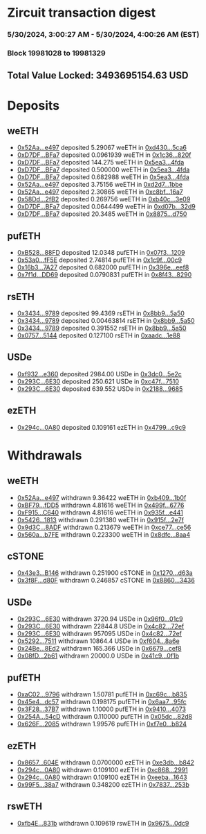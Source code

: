 # Zircuit transaction digest
### 5/30/2024, 3:00:27 AM - 5/30/2024, 4:00:26 AM (EST)
### Block 19981028 to 19981329

## Total Value Locked: 3493695154.63 USD

# Deposits
## weETH
- [0x52Aa...e497](https://etherscan.io/address/0x52Aa899454998Be5b000Ad077a46Bbe360F4e497) deposited 5.29067 weETH in [0xd430...5ca6](https://etherscan.io/tx/0x52Aa899454998Be5b000Ad077a46Bbe360F4e497)
- [0xD7DF...BFa7](https://etherscan.io/address/0xD7DF7E085214743530afF339aFC420c7c720BFa7) deposited 0.0961939 weETH in [0x1c36...820f](https://etherscan.io/tx/0xD7DF7E085214743530afF339aFC420c7c720BFa7)
- [0xD7DF...BFa7](https://etherscan.io/address/0xD7DF7E085214743530afF339aFC420c7c720BFa7) deposited 144.275 weETH in [0x5ea3...4fda](https://etherscan.io/tx/0xD7DF7E085214743530afF339aFC420c7c720BFa7)
- [0xD7DF...BFa7](https://etherscan.io/address/0xD7DF7E085214743530afF339aFC420c7c720BFa7) deposited 0.500000 weETH in [0x5ea3...4fda](https://etherscan.io/tx/0xD7DF7E085214743530afF339aFC420c7c720BFa7)
- [0xD7DF...BFa7](https://etherscan.io/address/0xD7DF7E085214743530afF339aFC420c7c720BFa7) deposited 0.682988 weETH in [0x5ea3...4fda](https://etherscan.io/tx/0xD7DF7E085214743530afF339aFC420c7c720BFa7)
- [0x52Aa...e497](https://etherscan.io/address/0x52Aa899454998Be5b000Ad077a46Bbe360F4e497) deposited 3.75156 weETH in [0xd2d7...1bbe](https://etherscan.io/tx/0x52Aa899454998Be5b000Ad077a46Bbe360F4e497)
- [0x52Aa...e497](https://etherscan.io/address/0x52Aa899454998Be5b000Ad077a46Bbe360F4e497) deposited 2.30865 weETH in [0xc8bf...16a7](https://etherscan.io/tx/0x52Aa899454998Be5b000Ad077a46Bbe360F4e497)
- [0x58Dd...2fB2](https://etherscan.io/address/0x58Dd417aeBaB4a1B86BF0D1533f5D071935a2fB2) deposited 0.269756 weETH in [0xb40c...3e09](https://etherscan.io/tx/0x58Dd417aeBaB4a1B86BF0D1533f5D071935a2fB2)
- [0xD7DF...BFa7](https://etherscan.io/address/0xD7DF7E085214743530afF339aFC420c7c720BFa7) deposited 0.0644499 weETH in [0xd07b...32d9](https://etherscan.io/tx/0xD7DF7E085214743530afF339aFC420c7c720BFa7)
- [0xD7DF...BFa7](https://etherscan.io/address/0xD7DF7E085214743530afF339aFC420c7c720BFa7) deposited 20.3485 weETH in [0x8875...d750](https://etherscan.io/tx/0xD7DF7E085214743530afF339aFC420c7c720BFa7)
## pufETH
- [0xB528...88FD](https://etherscan.io/address/0xB5286f69c96c762B5ede4Fb07d7fEAefC02d88FD) deposited 12.0348 pufETH in [0x07f3...1209](https://etherscan.io/tx/0xB5286f69c96c762B5ede4Fb07d7fEAefC02d88FD)
- [0x53a0...fF5E](https://etherscan.io/address/0x53a0d60aC972bCd26dC26277FcFa88C95488fF5E) deposited 2.74814 pufETH in [0x1c9f...00c9](https://etherscan.io/tx/0x53a0d60aC972bCd26dC26277FcFa88C95488fF5E)
- [0x16b3...7A27](https://etherscan.io/address/0x16b351E397a438eD065f8a67E59e56C1f99d7A27) deposited 0.682000 pufETH in [0x396e...eef8](https://etherscan.io/tx/0x16b351E397a438eD065f8a67E59e56C1f99d7A27)
- [0x7f1d...DD69](https://etherscan.io/address/0x7f1d796a84F87446A9B2a020938203662024DD69) deposited 0.0790831 pufETH in [0x8f43...8290](https://etherscan.io/tx/0x7f1d796a84F87446A9B2a020938203662024DD69)
## rsETH
- [0x3434...9789](https://etherscan.io/address/0x34349c5569e7B846c3558961552D2202760A9789) deposited 99.4369 rsETH in [0x8bb9...5a50](https://etherscan.io/tx/0x34349c5569e7B846c3558961552D2202760A9789)
- [0x3434...9789](https://etherscan.io/address/0x34349c5569e7B846c3558961552D2202760A9789) deposited 0.00463814 rsETH in [0x8bb9...5a50](https://etherscan.io/tx/0x34349c5569e7B846c3558961552D2202760A9789)
- [0x3434...9789](https://etherscan.io/address/0x34349c5569e7B846c3558961552D2202760A9789) deposited 0.391552 rsETH in [0x8bb9...5a50](https://etherscan.io/tx/0x34349c5569e7B846c3558961552D2202760A9789)
- [0x0757...5144](https://etherscan.io/address/0x0757e46eAeB784AE0dE62e210535E0C057895144) deposited 0.127100 rsETH in [0xaadc...1e88](https://etherscan.io/tx/0x0757e46eAeB784AE0dE62e210535E0C057895144)
## USDe
- [0xf932...e360](https://etherscan.io/address/0xf9320CE469C806b52A137c8265b28aFa861ae360) deposited 2984.00 USDe in [0x3dc0...5e2c](https://etherscan.io/tx/0xf9320CE469C806b52A137c8265b28aFa861ae360)
- [0x293C...6E30](https://etherscan.io/address/0x293C6937D8D82e05B01335F7B33FBA0c8e256E30) deposited 250.621 USDe in [0xc47f...7510](https://etherscan.io/tx/0x293C6937D8D82e05B01335F7B33FBA0c8e256E30)
- [0x293C...6E30](https://etherscan.io/address/0x293C6937D8D82e05B01335F7B33FBA0c8e256E30) deposited 639.552 USDe in [0x2188...9685](https://etherscan.io/tx/0x293C6937D8D82e05B01335F7B33FBA0c8e256E30)
## ezETH
- [0x294c...0A80](https://etherscan.io/address/0x294c69b3F78fFd12f122ADE4C6cd0917DE7D0A80) deposited 0.109161 ezETH in [0x4799...c9c9](https://etherscan.io/tx/0x294c69b3F78fFd12f122ADE4C6cd0917DE7D0A80)
# Withdrawals
## weETH
- [0x52Aa...e497](https://etherscan.io/address/0x52Aa899454998Be5b000Ad077a46Bbe360F4e497) withdrawn 9.36422 weETH in [0xb409...1b0f](https://etherscan.io/tx/0x52Aa899454998Be5b000Ad077a46Bbe360F4e497)
- [0xBF79...fDD5](https://etherscan.io/address/0xBF796E96551339E70B45ec4D259372693D49fDD5) withdrawn 4.81616 weETH in [0x499f...6776](https://etherscan.io/tx/0xBF796E96551339E70B45ec4D259372693D49fDD5)
- [0xF915...C640](https://etherscan.io/address/0xF91577dFfc6000BC4C1e11d752cBDe084c7FC640) withdrawn 4.81616 weETH in [0x935f...e441](https://etherscan.io/tx/0xF91577dFfc6000BC4C1e11d752cBDe084c7FC640)
- [0x5426...1813](https://etherscan.io/address/0x5426Fa7F5298851FE9ba622d1e289C549c131813) withdrawn 0.291380 weETH in [0x915f...2e7f](https://etherscan.io/tx/0x5426Fa7F5298851FE9ba622d1e289C549c131813)
- [0x9d3C...8ADF](https://etherscan.io/address/0x9d3CC54D7a684cd88B1a396473BeD52da8768ADF) withdrawn 0.213679 weETH in [0xce77...ce56](https://etherscan.io/tx/0x9d3CC54D7a684cd88B1a396473BeD52da8768ADF)
- [0x560a...b7FE](https://etherscan.io/address/0x560aADe2aeA1003DC6fB57FA3Cf6c94E1Eb5b7FE) withdrawn 0.223300 weETH in [0x8dfc...8aa4](https://etherscan.io/tx/0x560aADe2aeA1003DC6fB57FA3Cf6c94E1Eb5b7FE)
## cSTONE
- [0x43e3...B146](https://etherscan.io/address/0x43e308F60c781534D10983E1F0BDb78176a3B146) withdrawn 0.251900 cSTONE in [0x1270...d63a](https://etherscan.io/tx/0x43e308F60c781534D10983E1F0BDb78176a3B146)
- [0x3f8F...d80F](https://etherscan.io/address/0x3f8F88DeB551Aab0Ec76c0Ffb1F972C2deFBd80F) withdrawn 0.246857 cSTONE in [0x8860...3436](https://etherscan.io/tx/0x3f8F88DeB551Aab0Ec76c0Ffb1F972C2deFBd80F)
## USDe
- [0x293C...6E30](https://etherscan.io/address/0x293C6937D8D82e05B01335F7B33FBA0c8e256E30) withdrawn 3720.94 USDe in [0x96f0...01c9](https://etherscan.io/tx/0x293C6937D8D82e05B01335F7B33FBA0c8e256E30)
- [0x293C...6E30](https://etherscan.io/address/0x293C6937D8D82e05B01335F7B33FBA0c8e256E30) withdrawn 22844.8 USDe in [0x4c82...72ef](https://etherscan.io/tx/0x293C6937D8D82e05B01335F7B33FBA0c8e256E30)
- [0x293C...6E30](https://etherscan.io/address/0x293C6937D8D82e05B01335F7B33FBA0c8e256E30) withdrawn 957095 USDe in [0x4c82...72ef](https://etherscan.io/tx/0x293C6937D8D82e05B01335F7B33FBA0c8e256E30)
- [0x5292...7511](https://etherscan.io/address/0x5292E781D160D27146d2a9f7543745256eA87511) withdrawn 10864.4 USDe in [0xf604...8a6e](https://etherscan.io/tx/0x5292E781D160D27146d2a9f7543745256eA87511)
- [0x24Be...8Ed2](https://etherscan.io/address/0x24Be319B30aCbB9614Ab9325CA8BC04a4a6B8Ed2) withdrawn 165.366 USDe in [0x6679...cef8](https://etherscan.io/tx/0x24Be319B30aCbB9614Ab9325CA8BC04a4a6B8Ed2)
- [0x08fD...2b61](https://etherscan.io/address/0x08fD406840A6215EF9027701c923cF17240a2b61) withdrawn 20000.0 USDe in [0x41c9...0f1b](https://etherscan.io/tx/0x08fD406840A6215EF9027701c923cF17240a2b61)
## pufETH
- [0xaC02...9796](https://etherscan.io/address/0xaC025131C19dB776b3B288b853AF70C7f91B9796) withdrawn 1.50781 pufETH in [0xc69c...b835](https://etherscan.io/tx/0xaC025131C19dB776b3B288b853AF70C7f91B9796)
- [0x45e4...dc57](https://etherscan.io/address/0x45e43B27F742c96855E7c8d6ef49179A05dddc57) withdrawn 0.198175 pufETH in [0x6aa7...95fc](https://etherscan.io/tx/0x45e43B27F742c96855E7c8d6ef49179A05dddc57)
- [0x3F28...37B7](https://etherscan.io/address/0x3F28BECCd4CFf6548600cA62446D7aa6381a37B7) withdrawn 1.10000 pufETH in [0x9410...4073](https://etherscan.io/tx/0x3F28BECCd4CFf6548600cA62446D7aa6381a37B7)
- [0x254A...54cD](https://etherscan.io/address/0x254A2df340478C7b2471650f34B60F8A6a0854cD) withdrawn 0.110000 pufETH in [0x05dc...82d8](https://etherscan.io/tx/0x254A2df340478C7b2471650f34B60F8A6a0854cD)
- [0x626F...2085](https://etherscan.io/address/0x626F60a34464c065d69c45d4E41bC5fFeAAF2085) withdrawn 1.99576 pufETH in [0xf7e0...b824](https://etherscan.io/tx/0x626F60a34464c065d69c45d4E41bC5fFeAAF2085)
## ezETH
- [0x8657...604E](https://etherscan.io/address/0x865704216d90C7624a4e5c9851f89f6919A3604E) withdrawn 0.0700000 ezETH in [0xe3db...b842](https://etherscan.io/tx/0x865704216d90C7624a4e5c9851f89f6919A3604E)
- [0x294c...0A80](https://etherscan.io/address/0x294c69b3F78fFd12f122ADE4C6cd0917DE7D0A80) withdrawn 0.109100 ezETH in [0xc868...2991](https://etherscan.io/tx/0x294c69b3F78fFd12f122ADE4C6cd0917DE7D0A80)
- [0x294c...0A80](https://etherscan.io/address/0x294c69b3F78fFd12f122ADE4C6cd0917DE7D0A80) withdrawn 0.109100 ezETH in [0xeeba...1643](https://etherscan.io/tx/0x294c69b3F78fFd12f122ADE4C6cd0917DE7D0A80)
- [0x99F5...38a7](https://etherscan.io/address/0x99F524c4082528dA30c8048a900207F5867338a7) withdrawn 0.348200 ezETH in [0x7837...253b](https://etherscan.io/tx/0x99F524c4082528dA30c8048a900207F5867338a7)
## rswETH
- [0xfb4E...831b](https://etherscan.io/address/0xfb4E19047907B943A2E6aC698723F0246F50831b) withdrawn 0.109619 rswETH in [0x9675...0dc9](https://etherscan.io/tx/0xfb4E19047907B943A2E6aC698723F0246F50831b)
